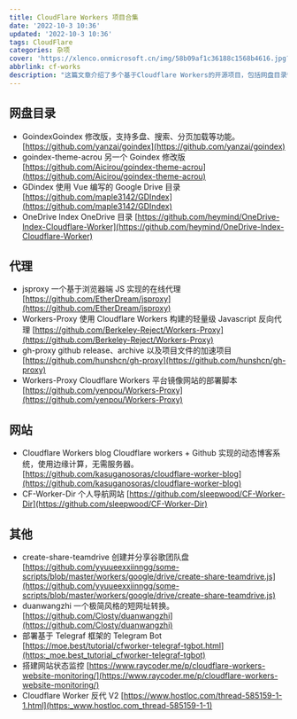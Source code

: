 ```yaml
---
title: CloudFlare Workers 项目合集
date: '2022-10-3 10:36'
updated: '2022-10-3 10:36'
tags: CloudFlare
categories: 杂项
cover: 'https://xlenco.onmicrosoft.cn/img/58b09af1c36188c1568b4616.jpg?ik-sdk-version=javascript-1.4.3&updatedAt=1664702176250'
abbrlink: cf-works
description: "这篇文章介绍了多个基于Cloudflare Workers的开源项目，包括网盘目录管理工具如Goindex修改版、GDindex和OneDrive Index；代理工具如jsproxy、Workers-Proxy和gh-proxy；个人博客系统和导航网站的构建方法；以及一些其他工具，例如创建分享谷歌团队盘的脚本、短网址转换工具、Telegram Bot部署教程和网站状态监控方法。这些项目利用Cloudflare Workers的边缘计算能力，实现无需服务器的动态内容分发和功能服务。"
---
```



## 网盘目录

- GoindexGoindex 修改版，支持多盘、搜索、分页加载等功能。[https://github.com/yanzai/goindex](https://github.com/yanzai/goindex)
- goindex-theme-acrou
另一个 Goindex 修改版
[https://github.com/Aicirou/goindex-theme-acrou](https://github.com/Aicirou/goindex-theme-acrou)
- GDindex
使用 Vue 编写的 Google Drive 目录
[https://github.com/maple3142/GDIndex](https://github.com/maple3142/GDIndex)
- OneDrive Index
OneDrive 目录
[https://github.com/heymind/OneDrive-Index-Cloudflare-Worker](https://github.com/heymind/OneDrive-Index-Cloudflare-Worker)

## 代理

- jsproxy
一个基于浏览器端 JS 实现的在线代理
[https://github.com/EtherDream/jsproxy](https://github.com/EtherDream/jsproxy)
- Workers-Proxy
使用 Cloudflare Workers 构建的轻量级 Javascript 反向代理
[https://github.com/Berkeley-Reject/Workers-Proxy](https://github.com/Berkeley-Reject/Workers-Proxy)
- gh-proxy
github release、archive 以及项目文件的加速项目
[https://github.com/hunshcn/gh-proxy](https://github.com/hunshcn/gh-proxy)
- Workers-Proxy
Cloudflare Workers 平台镜像网站的部署脚本
[https://github.com/yenpou/Workers-Proxy](https://github.com/yenpou/Workers-Proxy)

## 网站

- Cloudflare Workers blog
Cloudflare workers + Github 实现的动态博客系统，使用边缘计算，无需服务器。
[https://github.com/kasuganosoras/cloudflare-worker-blog](https://github.com/kasuganosoras/cloudflare-worker-blog)
- CF-Worker-Dir
个人导航网站
[https://github.com/sleepwood/CF-Worker-Dir](https://github.com/sleepwood/CF-Worker-Dir)

## 其他

- create-share-teamdrive
创建并分享谷歌团队盘
[https://github.com/yyuueexxiinngg/some-scripts/blob/master/workers/google/drive/create-share-teamdrive.js](https://github.com/yyuueexxiinngg/some-scripts/blob/master/workers/google/drive/create-share-teamdrive.js)
- duanwangzhi
一个极简风格的短网址转换。
[https://github.com/Closty/duanwangzhi](https://github.com/Closty/duanwangzhi)
- 部署基于 Telegraf 框架的 Telegram Bot
[https://moe.best/tutorial/cfworker-telegraf-tgbot.html](https:_moe.best_tutorial_cfworker-telegraf-tgbot)
- 搭建网站状态监控
[https://www.raycoder.me/p/cloudflare-workers-website-monitoring/](https://www.raycoder.me/p/cloudflare-workers-website-monitoring/)
- Cloudflare Worker 反代 V2
[https://www.hostloc.com/thread-585159-1-1.html](https:_www.hostloc.com_thread-585159-1-1)


